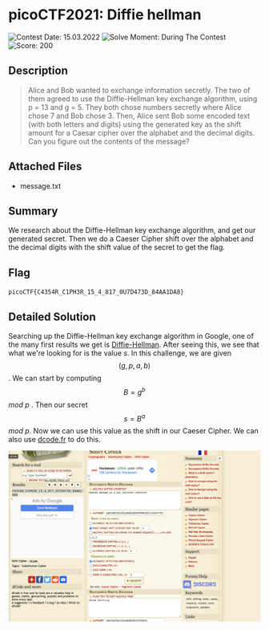 # picoCTF2021: Diffie hellman

![Contest Date: 15.03.2022](https://img.shields.io/badge/Contest%20Date-15.03.2022-lightgrey.svg)
![Solve Moment: During The Contest](https://img.shields.io/badge/Solve%20Moment-During%20The%20Contest-brightgreen.svg)
![Score: 200](https://img.shields.io/badge/Score-200-brightgreen.svg)

## Description

> Alice and Bob wanted to exchange information secretly. The two of them agreed
to use the Diffie-Hellman key exchange algorithm, using p = 13 and g = 5. They
both chose numbers secretly where Alice chose 7 and Bob chose 3. Then, Alice
sent Bob some encoded text (with both letters and digits) using the generated
key as the shift amount for a Caesar cipher over the alphabet and the decimal
digits. Can you figure out the contents of the message?


## Attached Files

- message.txt

## Summary

We research about the Diffie-Hellman key exchange algorithm, and get our generated secret. Then we do a Caeser Cipher shift over the alphabet and the decimal digits with the shift value of the secret to get the flag.

## Flag

```
picoCTF{C4354R_C1PH3R_15_4_817_0U7D473D_84AA1DA8}
```

## Detailed Solution

Searching up the Diffie-Hellman key exchange algorithm in Google, one of the many first results we get is [Diffie-Hellman](https://en.wikipedia.org/wiki/Diffie%E2%80%93Hellman_key_exchange). After seeing this, we see that what we're looking for is the value $s$. In this challenge, we are given $$(g, p, a, b)$$. We can start by computing $$B = g ^ b$$ *mod p* . Then our secret $$s = B ^ a$$ *mod p*. Now we can use this value as the shift in our Caeser Cipher. We can also use [dcode.fr](https://www.dcode.fr/shift-cipher) to do this. <p align="center">
![logo](https://github.com/Thinker28/picoCTF2021/blob/main/Cryptography/Diffie-Hellman/Screen%20Shot%202022-03-29%20at%205.28.56%20PM.png "Raspberry pi")
</p>
